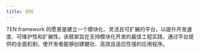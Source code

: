 ```yaml
---
title: 目标
---
```


TEN framework 的愿景是建立一个模块化、灵活且可扩展的平台，以提升开发速度、可维护性和扩展性。该框架旨在支持模块化开发的最佳工程实践，通过平台提供的全面机制，使开发者能够创建健壮、高效且适应性强的应用程序。
